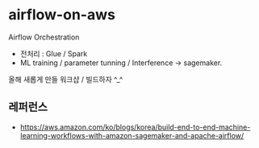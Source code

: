 # airflow-on-aws

Airflow Orchestration
  - 전처리 : Glue / Spark
  - ML training / parameter tunning / Interference -> sagemaker.

올해 새롭게 만들 워크샵 / 빌드하자 ^_^





## 레퍼런스 ##

* https://aws.amazon.com/ko/blogs/korea/build-end-to-end-machine-learning-workflows-with-amazon-sagemaker-and-apache-airflow/
